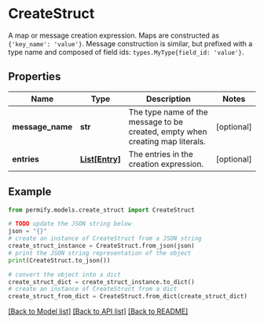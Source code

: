 # CreateStruct

A map or message creation expression.  Maps are constructed as `{'key_name': 'value'}`. Message construction is similar, but prefixed with a type name and composed of field ids: `types.MyType{field_id: 'value'}`.

## Properties

Name | Type | Description | Notes
------------ | ------------- | ------------- | -------------
**message_name** | **str** | The type name of the message to be created, empty when creating map literals. | [optional] 
**entries** | [**List[Entry]**](Entry.md) | The entries in the creation expression. | [optional] 

## Example

```python
from permify.models.create_struct import CreateStruct

# TODO update the JSON string below
json = "{}"
# create an instance of CreateStruct from a JSON string
create_struct_instance = CreateStruct.from_json(json)
# print the JSON string representation of the object
print(CreateStruct.to_json())

# convert the object into a dict
create_struct_dict = create_struct_instance.to_dict()
# create an instance of CreateStruct from a dict
create_struct_from_dict = CreateStruct.from_dict(create_struct_dict)
```
[[Back to Model list]](../README.md#documentation-for-models) [[Back to API list]](../README.md#documentation-for-api-endpoints) [[Back to README]](../README.md)



